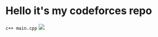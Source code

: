 <h1>Hello it's my codeforces repo</h1>

<code>c++ main.cpp</code>
<img src="https://upload.wikimedia.org/wikipedia/commons/thumb/1/18/ISO_C%2B%2B_Logo.svg/800px-ISO_C%2B%2B_Logo.svg.png">
